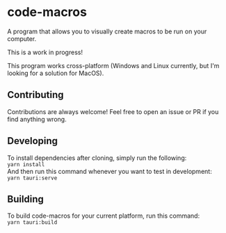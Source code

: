 # code-macros
A program that allows you to visually create macros to be run on your computer.  
  
This is a work in progress!  
  
This program works cross-platform (Windows and Linux currently, but I'm looking for a solution for MacOS).

## Contributing
Contributions are always welcome! Feel free to open an issue or PR if you find anything wrong.

## Developing
To install dependencies after cloning, simply run the following:  
`yarn install`  
And then run this command whenever you want to test in development:  
`yarn tauri:serve`  

## Building
To build code-macros for your current platform, run this command:  
`yarn tauri:build`

